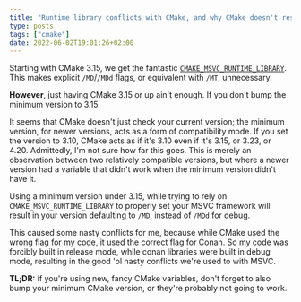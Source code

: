 ```yaml
---
title: "Runtime library conflicts with CMake, and why CMake doesn't respect your options"
type: posts
tags: ["cmake"]
date: 2022-06-02T19:01:26+02:00
---
```


Starting with CMake 3.15, we get the fantastic [`CMAKE_MSVC_RUNTIME_LIBRARY`](https://cmake.org/cmake/help/latest/variable/CMAKE_MSVC_RUNTIME_LIBRARY.html). This makes explicit `/MD`/`/MDd` flags, or equivalent with `/MT`, unnecessary.

**However**, just having CMake 3.15 or up ain't enough. If you don't bump the minimum version to 3.15.

It seems that CMake doesn't just check your current version; the minimum version, for newer versions, acts as a form of compatibility mode. If you set the version to 3.10, CMake acts as if it's 3.10 even if it's 3.15, or 3.23, or 4.20. Admittedly, I'm not sure how far this goes. This is merely an observation between two relatively compatible versions, but where a newer version had a variable that didn't work when the minimum version didn't have it.

 Using a minimum version under 3.15, while trying to rely on `CMAKE_MSVC_RUNTIME_LIBRARY` to properly set your MSVC framework will result in your version defaulting to `/MD`, instead of `/MDd` for debug.

This caused some nasty conflicts for me, because while CMake used the wrong flag for my code, it used the correct flag for Conan. So my code was forcibly built in release mode, while conan libraries were built in debug mode, resulting in the good 'ol nasty conflicts we're used to with MSVC.

**TL;DR:** if you're using new, fancy CMake variables, don't forget to also bump your minimum CMake version, or they're probably not going to work.

